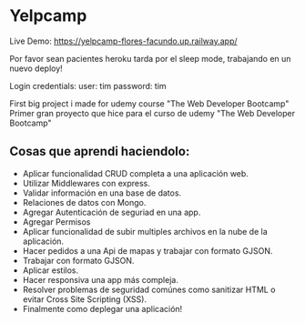 # Yelpcamp
Live Demo:
https://yelpcamp-flores-facundo.up.railway.app/

Por favor sean pacientes heroku tarda por el sleep mode, trabajando en un nuevo deploy!

Login credentials: user: tim password: tim

First big project i made for udemy course "The Web Developer Bootcamp"
Primer gran proyecto que hice para el curso de udemy "The Web Developer Bootcamp"

## Cosas que aprendi haciendolo:
- Aplicar funcionalidad CRUD completa a una aplicación web.
- Utilizar Middlewares con express.
- Validar información en una base de datos.
- Relaciones de datos con Mongo.
- Agregar Autenticación de seguriad en una app.
- Agregar Permisos
- Aplicar funcionalidad de subir multiples archivos en la nube de la aplicación.
- Hacer pedidos a una Api de mapas y trabajar con formato GJSON.
- Trabajar con formato GJSON.
- Aplicar estilos.
- Hacer responsiva una app más compleja.
- Resolver problemas de seguridad comúnes como sanitizar HTML o evitar Cross Site Scripting (XSS).
- Finalmente como deplegar una aplicación!

